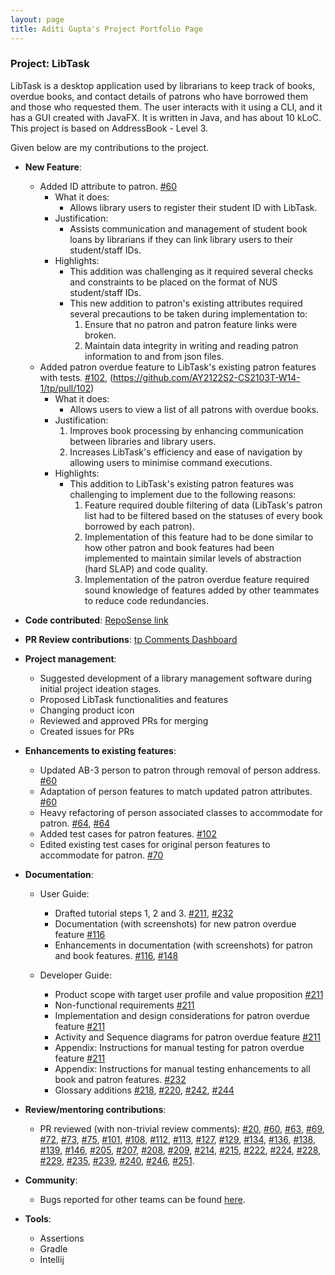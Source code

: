 ```yaml
---
layout: page
title: Aditi Gupta's Project Portfolio Page
---
```


### Project: LibTask

LibTask is a desktop application used by librarians to keep track of books, overdue books, and contact details of patrons who have borrowed them and those who requested them. The user interacts with it using a CLI, and it has a GUI created with JavaFX. It is written in Java, and has about 10 kLoC. This project is based on AddressBook - Level 3.

Given below are my contributions to the project.

* **New Feature**:
  * Added ID attribute to patron. [\#60](https://github.com/AY2122S2-CS2103T-W14-1/tp/pull/60)
    * What it does:
      * Allows library users to register their student ID with LibTask.
    * Justification:
      * Assists communication and management of student book loans by librarians if they can link library users to their student/staff IDs.
    * Highlights:
      * This addition was challenging as it required several checks and constraints to be placed on the format of NUS student/staff IDs.
      * This new addition to patron's existing attributes required several precautions to be taken during implementation to:
        1. Ensure that no patron and patron feature links were broken.
        2. Maintain data integrity in writing and reading patron information to and from json files.  
  * Added patron overdue feature to LibTask's existing patron features with tests. [\#102](https://github.com/AY2122S2-CS2103T-W14-1/tp/pull/102), (https://github.com/AY2122S2-CS2103T-W14-1/tp/pull/102)
    * What it does:
      * Allows users to view a list of all patrons with overdue books.
    * Justification:
      1. Improves book processing by enhancing communication between libraries and library users.
      2. Increases LibTask's efficiency and ease of navigation by allowing users to minimise command executions.
    * Highlights:
      * This addition to LibTask's existing patron features was challenging to implement due to the following reasons:
        1. Feature required double filtering of data (LibTask's patron list had to be filtered based on the statuses of every book borrowed by each patron).
        2. Implementation of this feature had to be done similar to how other patron and book features had been implemented to maintain similar levels of abstraction (hard SLAP) and code quality.
        3. Implementation of the patron overdue feature required sound knowledge of features added by other teammates to reduce code redundancies.

* **Code contributed**: [RepoSense link](https://nus-cs2103-ay2122s2.github.io/tp-dashboard/?search=&sort=variance&sortWithin=totalCommits&timeframe=commit&mergegroup=&groupSelect=groupByRepos&breakdown=true&checkedFileTypes=docs~functional-code~test-code~other&since=2022-02-18&tabOpen=true&tabType=authorship&tabAuthor=aditi2313&tabRepo=AY2122S2-CS2103T-W14-1%2Ftp%5Bmaster%5D&authorshipIsMergeGroup=false&authorshipFileTypes=docs~functional-code~test-code&authorshipIsBinaryFileTypeChecked=false)

* **PR Review contributions**: [tp Comments Dashboard](https://nus-cs2103-ay2122s2.github.io/dashboards/contents/tp-comments.html)

* **Project management**:
  * Suggested development of a library management software during initial project ideation stages.
  * Proposed LibTask functionalities and features
  * Changing product icon
  * Reviewed and approved PRs for merging
  * Created issues for PRs

* **Enhancements to existing features**:
  * Updated AB-3 person to patron through removal of person address. [\#60](https://github.com/AY2122S2-CS2103T-W14-1/tp/pull/60)
  * Adaptation of person features to match updated patron attributes. [\#60](https://github.com/AY2122S2-CS2103T-W14-1/tp/pull/60)
  * Heavy refactoring of person associated classes to accommodate for patron. [\#64](https://github.com/AY2122S2-CS2103T-W14-1/tp/pull/60), [\#64](https://github.com/AY2122S2-CS2103T-W14-1/tp/pull/64)
  * Added test cases for patron features. [\#102](https://github.com/AY2122S2-CS2103T-W14-1/tp/pull/102)
  * Edited existing test cases for original person features to accommodate for patron. [\#70](https://github.com/AY2122S2-CS2103T-W14-1/tp/pull/70)

* **Documentation**:
  * User Guide:
    * Drafted tutorial steps 1, 2 and 3. [\#211](https://github.com/AY2122S2-CS2103T-W14-1/tp/pull/211), [\#232](https://github.com/AY2122S2-CS2103T-W14-1/tp/pull/232)
    * Documentation (with screenshots) for new patron overdue feature [\#116](https://github.com/AY2122S2-CS2103T-W14-1/tp/pull/116)
    * Enhancements in documentation (with screenshots) for patron and book features. [\#116](https://github.com/AY2122S2-CS2103T-W14-1/tp/pull/116), [\#148](https://github.com/AY2122S2-CS2103T-W14-1/tp/pull/148)

  * Developer Guide:
    * Product scope with target user profile and value proposition [\#211](https://github.com/AY2122S2-CS2103T-W14-1/tp/pull/211)
    * Non-functional requirements [\#211](https://github.com/AY2122S2-CS2103T-W14-1/tp/pull/211)
    * Implementation and design considerations for patron overdue feature [\#211](https://github.com/AY2122S2-CS2103T-W14-1/tp/pull/211)
    * Activity and Sequence diagrams for patron overdue feature [\#211](https://github.com/AY2122S2-CS2103T-W14-1/tp/pull/211)
    * Appendix: Instructions for manual testing for patron overdue feature [\#211](https://github.com/AY2122S2-CS2103T-W14-1/tp/pull/211)
    * Appendix: Instructions for manual testing enhancements to all book and patron features. [\#232](https://github.com/AY2122S2-CS2103T-W14-1/tp/pull/232)
    * Glossary additions [\#218](https://github.com/AY2122S2-CS2103T-W14-1/tp/pull/218), [\#220](https://github.com/AY2122S2-CS2103T-W14-1/tp/pull/220), [\#242](https://github.com/AY2122S2-CS2103T-W14-1/tp/pull/242), [\#244](https://github.com/AY2122S2-CS2103T-W14-1/tp/pull/244)

* **Review/mentoring contributions**:
  * PR reviewed (with non-trivial review comments): [\#20](https://github.com/AY2122S2-CS2103T-W14-1/tp/pull/20), [\#60](https://github.com/AY2122S2-CS2103T-W14-1/tp/pull/60), [\#63](https://github.com/AY2122S2-CS2103T-W14-1/tp/pull/63), [\#69](https://github.com/AY2122S2-CS2103T-W14-1/tp/pull/69), [\#72](https://github.com/AY2122S2-CS2103T-W14-1/tp/pull/72), [\#73](https://github.com/AY2122S2-CS2103T-W14-1/tp/pull/73), [\#75](https://github.com/AY2122S2-CS2103T-W14-1/tp/pull/75), [\#101](https://github.com/AY2122S2-CS2103T-W14-1/tp/pull/101), [\#108](https://github.com/AY2122S2-CS2103T-W14-1/tp/pull/108), [\#112](https://github.com/AY2122S2-CS2103T-W14-1/tp/pull/112), [\#113](https://github.com/AY2122S2-CS2103T-W14-1/tp/pull/113), [\#127](https://github.com/AY2122S2-CS2103T-W14-1/tp/pull/127), [\#129](https://github.com/AY2122S2-CS2103T-W14-1/tp/pull/129), [\#134](https://github.com/AY2122S2-CS2103T-W14-1/tp/pull/134), [\#136](https://github.com/AY2122S2-CS2103T-W14-1/tp/pull/136), [\#138](https://github.com/AY2122S2-CS2103T-W14-1/tp/pull/138), [\#139](https://github.com/AY2122S2-CS2103T-W14-1/tp/pull/139), [\#146](https://github.com/AY2122S2-CS2103T-W14-1/tp/pull/146), [\#205](https://github.com/AY2122S2-CS2103T-W14-1/tp/pull/205), [\#207](https://github.com/AY2122S2-CS2103T-W14-1/tp/pull/207), [\#208](https://github.com/AY2122S2-CS2103T-W14-1/tp/pull/208), [\#209](https://github.com/AY2122S2-CS2103T-W14-1/tp/pull/209), [\#214](https://github.com/AY2122S2-CS2103T-W14-1/tp/pull/214), [\#215](https://github.com/AY2122S2-CS2103T-W14-1/tp/pull/215), [\#222](https://github.com/AY2122S2-CS2103T-W14-1/tp/pull/222), [\#224](https://github.com/AY2122S2-CS2103T-W14-1/tp/pull/224), [\#228](https://github.com/AY2122S2-CS2103T-W14-1/tp/pull/228), [\#229](https://github.com/AY2122S2-CS2103T-W14-1/tp/pull/229), [\#235](https://github.com/AY2122S2-CS2103T-W14-1/tp/pull/235), [\#239](https://github.com/AY2122S2-CS2103T-W14-1/tp/pull/239), [\#240](https://github.com/AY2122S2-CS2103T-W14-1/tp/pull/240), [\#246](https://github.com/AY2122S2-CS2103T-W14-1/tp/pull/246), [\#251](https://github.com/AY2122S2-CS2103T-W14-1/tp/pull/251).

* **Community**:
  * Bugs reported for other teams can be found [here](https://github.com/aditi2313/ped/issues).

* **Tools**:
  * Assertions
  * Gradle
  * Intellij
